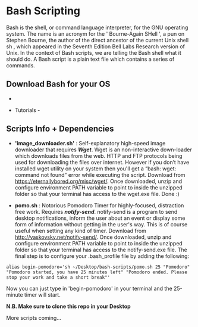 # Bash Scripting

Bash is the shell, or command language interpreter, for the GNU operating system. The name is an acronym for the ' Bourne-Again SHell ', a pun on Stephen Bourne, the author of the direct ancestor of the current Unix shell sh , which appeared in the Seventh Edition Bell Labs Research version of Unix.  In the context of Bash scripts, we are telling the Bash shell what it should do. A Bash script is a plain text file which contains a series of commands.

## Download Bash for your OS

* 

* Tutorials - 

## Scripts Info + Dependencies

* **'image_downloader.sh'** : Self-explanatory high-speed image downloader that requires ***Wget***. Wget is an non-interactive down-loader which downloads files from the web. HTTP and FTP protocols being used for downloading the files over internet. However if you don’t have installed wget utility on your system then you'll get a “bash: wget: command not found” error while executing the script. Download from https://eternallybored.org/misc/wget/. Once downloaded, unzip and configure environment PATH variable to point to inside the unzipped folder so that your terminal has access to the wget.exe file. Done :)

* **pomo.sh** : Notorious Pomodoro Timer for highly-focused, distraction free work. Requires ***notify-send***. notify-send is a program to send desktop notifications, inform the user about an event or display some form of information without getting in the user's way. This is of course useful when setting any kind of timer. Download from http://vaskovsky.net/notify-send/. Once downloaded, unzip and configure environment PATH variable to point to inside the unzipped folder so that your terminal has access to the notify-send.exe file. The final step is to configure your .bash_profile file by adding the following: <br/> 
```
alias begin-pomodoro='sh ~/Desktop/bash-scripts/pomo.sh 25 "Pomodoro" "Pomodoro started, you have 25 minutes left" "Pomodoro ended. Please stop your work and take a short break"'
```
Now you can just type in 'begin-pomodoro' in your terminal and the 25-minute timer will start.

**N.B. Make sure to clone this repo in your Desktop**

More scripts coming...

